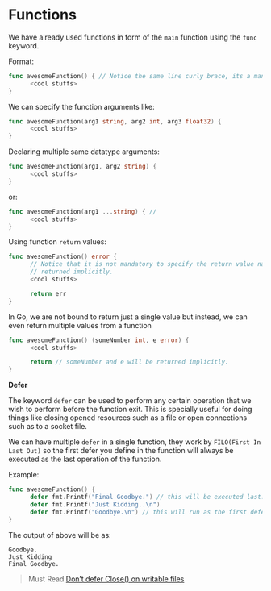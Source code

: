 # Functions

We have already used functions in form of the `main` function using the `func` keyword.

Format:

```go
func awesomeFunction() { // Notice the same line curly brace, its a mandatory formatting rule to have it like that.
      <cool stuffs>
}
```

We can specify the function arguments like:

```go
func awesomeFunction(arg1 string, arg2 int, arg3 float32) { 
      <cool stuffs>
}
```

Declaring multiple same datatype arguments:

```go
func awesomeFunction(arg1, arg2 string) { 
      <cool stuffs>
}
```

or:

```go
func awesomeFunction(arg1 ...string) { // 
      <cool stuffs>
}
```

Using function `return` values:

```go
func awesomeFunction() error {
      // Notice that it is not mandatory to specify the return value name but we can still specify one if we wish, in which case it would be
      // returned implicitly.
      <cool stuffs>

      return err
}
```

In Go, we are not bound to return just a single value but instead, we can even return multiple values from a function

```go
func awesomeFunction() (someNumber int, e error) {
      <cool stuffs>

      return // someNumber and e will be returned implicitly.
}
```

**Defer**

The keyword `defer` can be used to perform any certain operation that we wish to perform before the function exit. This is specially useful for doing things like closing opened resources such as a file or open connections such as to a socket file.

We can have multiple `defer` in a single function, they work by `FILO(First In Last Out)` so the first defer you define in the function will always be executed as the last operation of the function.

Example:

```go
func awesomeFunction() {
      defer fmt.Printf("Final Goodbye.") // this will be executed last.
      defer fmt.Printf("Just Kidding..\n")
      defer fmt.Printf("Goodbye.\n") // this will run as the first defer.
}
```

The output of above will be as:

```
Goodbye.
Just Kidding
Final Goodbye.
```

> Must Read [Don’t defer Close() on writable files](https://joeshaw.org/dont-defer-close-on-writable-files/)